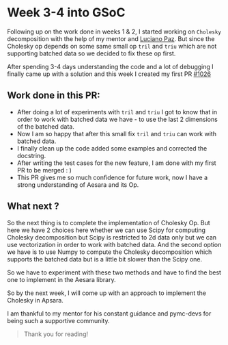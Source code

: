 # Week 3-4 into GSoC

Following up on the work done in weeks 1 & 2, I started working on `Cholesky` decomposition with the help of my mentor and [Luciano Paz](https://github.com/lucianopaz). But since the Cholesky op depends on some same small op `tril` and `triu` which are not supporting batched data so we decided to fix these op first.

After spending 3-4 days understanding the code and a lot of debugging I finally came up with a solution and this week I created my first PR [#1026](https://github.com/aesara-devs/aesara/pull/1026)


## Work done in this PR:
- After doing a lot of experiments with `tril` and `triu` I got to know that in order to work with batched data we have - to use the last 2 dimensions of the batched data.
- Now I am so happy that after this small fix `tril` and `triu` can work with batched data.
- I finally clean up the code added some examples and corrected the docstring.
- After writing the test cases for the new feature, I am done with my first PR to be merged : )
- This PR gives me so much confidence for future work, now I have a strong understanding of Aesara and its Op.


## What next ?
So the next thing is to complete the implementation of Cholesky Op.
But here we have 2 choices here whether we can use Scipy for computing Cholesky decomposition but Scipy is restricted to 2d data only but we can use vectorization in order to work with batched data. And the second option we have is to use Numpy to compute the Cholesky decomposition which supports the batched data but is a little bit slower than the Scipy one.

So we have to experiment with these two methods and have to find the best one to implement in the Aesara library.

So by the next week, I will come up with an approach to implement the Cholesky in Apsara.

I am thankful to my mentor for his constant guidance and pymc-devs for being such a supportive community.

> Thank you for reading!
